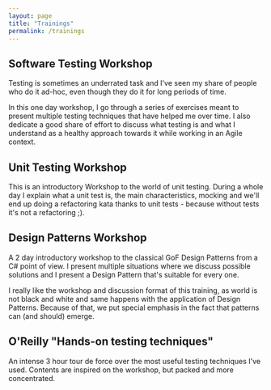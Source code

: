 ```yaml
---
layout: page
title: "Trainings"
permalink: /trainings
---
```


## Software Testing Workshop    
Testing is sometimes an underrated task and I've seen my share of people
who do it ad-hoc, even though they do it for long periods of time.

In this one day workshop, I go through a series of exercises meant to
present multiple testing techniques that have helped me over time. I also
dedicate a good share of effort to discuss what testing is and what I
understand as a healthy approach towards it while working in an Agile context. 

## Unit Testing Workshop
This is an introductory Workshop to the world of unit testing. During a
whole day I explain what a unit test is, the main characteristics, mocking
and we'll end up doing a refactoring kata thanks to unit tests - because
without tests it's not a refactoring ;). 

## Design Patterns Workshop
A 2 day introductory workshop to the classical GoF Design Patterns from a
C# point of view. I present multiple situations where we discuss possible
solutions and I present a Design Pattern that's suitable for every one. 
 
I really like the workshop and discussion format of this training, as
world is not black and white and same happens with the application of
Design Patterns. Because of that, we put special emphasis in the fact that patterns can (and should) emerge.

## O'Reilly "Hands-on testing techniques"
An intense 3 hour tour de force over the most useful testing techniques
I've used. Contents are inspired on the workshop, but packed and more
concentrated. 
